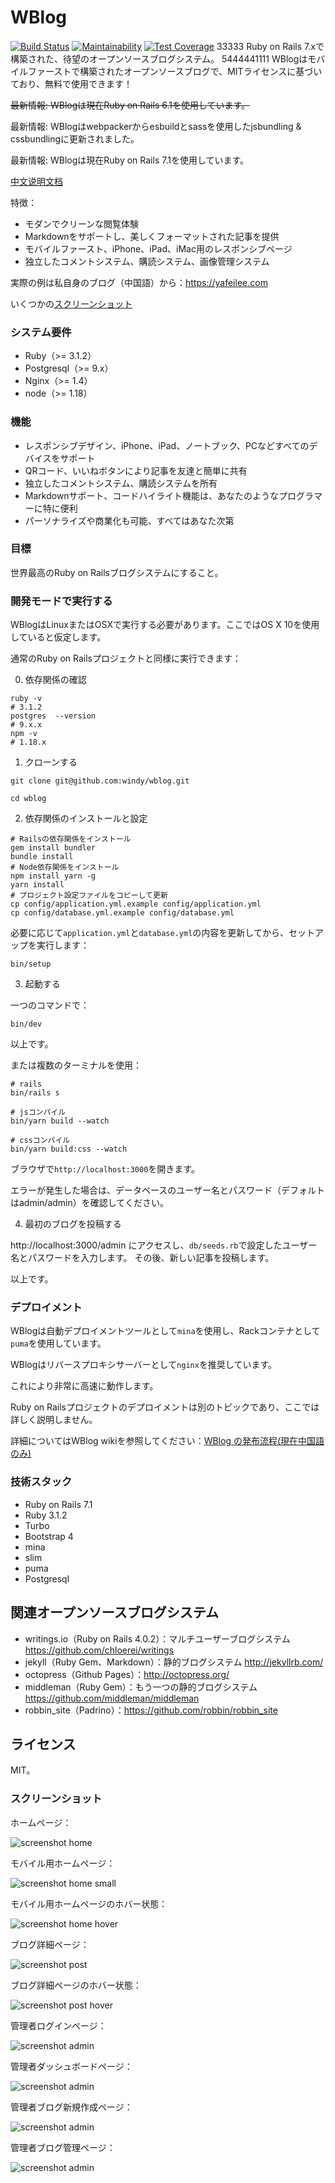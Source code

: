 WBlog
=======
[![Build Status](https://travis-ci.org/windy/wblog.svg?branch=master)](https://travis-ci.org/windy/wblog)
[![Maintainability](https://api.codeclimate.com/v1/badges/545d8372a9dda70b77fe/maintainability)](https://codeclimate.com/github/windy/wblog/maintainability)
[![Test Coverage](https://api.codeclimate.com/v1/badges/545d8372a9dda70b77fe/test_coverage)](https://codeclimate.com/github/windy/wblog/test_coverage)
33333
Ruby on Rails 7.xで構築された、待望のオープンソースブログシステム。
5444441111
WBlogはモバイルファーストで構築されたオープンソースブログで、MITライセンスに基づいており、無料で使用できます！

~~最新情報: WBlogは現在Ruby on Rails 6.1を使用しています。~~

最新情報: WBlogはwebpackerからesbuildとsassを使用したjsbundling & cssbundlingに更新されました。

最新情報: WBlogは現在Ruby on Rails 7.1を使用しています。

[中文说明文档](/README.zh-CN.md)

特徴：

* モダンでクリーンな閲覧体験
* Markdownをサポートし、美しくフォーマットされた記事を提供
* モバイルファースト、iPhone、iPad、iMac用のレスポンシブページ
* 独立したコメントシステム、購読システム、画像管理システム

実際の例は私自身のブログ（中国語）から：<https://yafeilee.com>

いくつかの[スクリーンショット](#screenshots)

### システム要件

* Ruby（>= 3.1.2）
* Postgresql（>= 9.x）
* Nginx（>= 1.4）
* node（>= 1.18）

### 機能

* レスポンシブデザイン、iPhone、iPad、ノートブック、PCなどすべてのデバイスをサポート
* QRコード、いいねボタンにより記事を友達と簡単に共有
* 独立したコメントシステム、購読システムを所有
* Markdownサポート、コードハイライト機能は、あなたのようなプログラマーに特に便利
* パーソナライズや商業化も可能、すべてはあなた次第

### 目標

世界最高のRuby on Railsブログシステムにすること。

### 開発モードで実行する

WBlogはLinuxまたはOSXで実行する必要があります。ここではOS X 10を使用していると仮定します。

通常のRuby on Railsプロジェクトと同様に実行できます：

0. 依存関係の確認

  ```shell
  ruby -v
  # 3.1.2
  postgres  --version
  # 9.x.x
  npm -v
  # 1.18.x
  ```

1. クローンする

  `git clone git@github.com:windy/wblog.git`

  `cd wblog`

2. 依存関係のインストールと設定

  ```shell
  # Railsの依存関係をインストール
  gem install bundler
  bundle install
  # Node依存関係をインストール
  npm install yarn -g
  yarn install
  # プロジェクト設定ファイルをコピーして更新
  cp config/application.yml.example config/application.yml
  cp config/database.yml.example config/database.yml
  ```

  必要に応じて`application.yml`と`database.yml`の内容を更新してから、セットアップを実行します：

  ```shell
  bin/setup
  ```

3. 起動する

  一つのコマンドで：

  ```shell
  bin/dev
  ```

  以上です。

  または複数のターミナルを使用：

  ```shell
  # rails
  bin/rails s
  ```

  ```shell
  # jsコンパイル
  bin/yarn build --watch
  ```

  ```shell
  # cssコンパイル
  bin/yarn build:css --watch
  ```

  ブラウザで`http://localhost:3000`を開きます。

  エラーが発生した場合は、データベースのユーザー名とパスワード（デフォルトはadmin/admin）を確認してください。

4. 最初のブログを投稿する

  http://localhost:3000/admin にアクセスし、`db/seeds.rb`で設定したユーザー名とパスワードを入力します。
  その後、新しい記事を投稿します。

以上です。

### デプロイメント

WBlogは自動デプロイメントツールとして`mina`を使用し、Rackコンテナとして`puma`を使用しています。

WBlogはリバースプロキシサーバーとして`nginx`を推奨しています。

これにより非常に高速に動作します。

Ruby on Railsプロジェクトのデプロイメントは別のトピックであり、ここでは詳しく説明しません。

詳細についてはWBlog wikiを参照してください：[WBlog の発布流程(現在中国語のみ)](https://github.com/windy/wblog/wiki)

### 技術スタック

* Ruby on Rails 7.1
* Ruby 3.1.2
* Turbo
* Bootstrap 4
* mina
* slim
* puma
* Postgresql

## 関連オープンソースブログシステム

* writings.io（Ruby on Rails 4.0.2）：マルチユーザーブログシステム <https://github.com/chloerei/writings>
* jekyll（Ruby Gem、Markdown）：静的ブログシステム <http://jekyllrb.com/>
* octopress（Github Pages）：<http://octopress.org/>
* middleman（Ruby Gem）：もう一つの静的ブログシステム <https://github.com/middleman/middleman>
* robbin_site（Padrino）：<https://github.com/robbin/robbin_site>

## ライセンス

MIT。

### スクリーンショット

ホームページ：

![screenshot home](https://github.com/windy/wblog/raw/master/doc/wblog_s_en/home.png)

モバイル用ホームページ：

![screenshot home small](https://github.com/windy/wblog/raw/master/doc/wblog_s_en/home-small.png)

モバイル用ホームページのホバー状態：

![screenshot home hover](https://github.com/windy/wblog/raw/master/doc/wblog_s_en/home-small-hover.png)

ブログ詳細ページ：

![screenshot post](https://github.com/windy/wblog/raw/master/doc/wblog_s_en/post.png)

ブログ詳細ページのホバー状態：

![screenshot post hover](https://github.com/windy/wblog/raw/master/doc/wblog_s_en/post-hover.png)

管理者ログインページ：

![screenshot admin](https://github.com/windy/wblog/raw/master/doc/wblog_s_en/admin-login.png)

管理者ダッシュボードページ：

![screenshot admin](https://github.com/windy/wblog/raw/master/doc/wblog_s_en/admin-dashboard.png)

管理者ブログ新規作成ページ：

![screenshot admin](https://github.com/windy/wblog/raw/master/doc/wblog_s_en/admin-post.png)

管理者ブログ管理ページ：

![screenshot admin](https://github.com/windy/wblog/raw/master/doc/wblog_s_en/admin-posts.png)